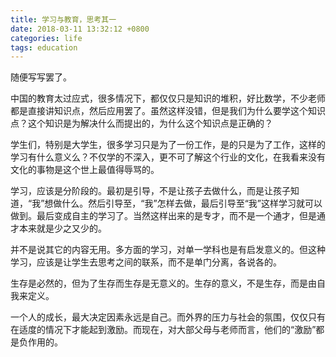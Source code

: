 ```yaml
---
title: 学习与教育，思考其一
date: 2018-03-11 13:32:12 +0800
categories: life
tags: education
---
```


随便写写罢了。

中国的教育太过应式，很多情况下，都仅仅只是知识的堆积，好比数学，不少老师都是直接讲知识点，然后应用罢了。虽然这样没错，但是我们为什么要学这个知识点？这个知识是为解决什么而提出的，为什么这个知识点是正确的？

学生们，特别是大学生，很多学习只是为了一份工作，是的只是为了工作，这样的学习有什么意义么？不仅学的不深入，更不可了解这个行业的文化，在我看来没有文化的事物是这个世上最值得辱骂的。

学习，应该是分阶段的。最初是引导，不是让孩子去做什么，而是让孩子知道，“我”想做什么。然后引导至，“我”怎样去做，最后引导至“我”这样学习就可以做到。最后变成自主的学习了。当然这样出来的是专才，而不是一个通才，但是通才本来就是少之又少的。

并不是说其它的内容无用。多方面的学习，对单一学科也是有启发意义的。但这种学习，应该是让学生去思考之间的联系，而不是单门分离，各说各的。

生存是必然的，但为了生存而生存是无意义的。生存的意义，不是生存，而是由自我来定义。

一个人的成长，最大决定因素永远是自己。而外界的压力与社会的氛围，仅仅只有在适度的情况下才能起到激励。而现在，对大部父母与老师而言，他们的“激励”都是负作用的。

